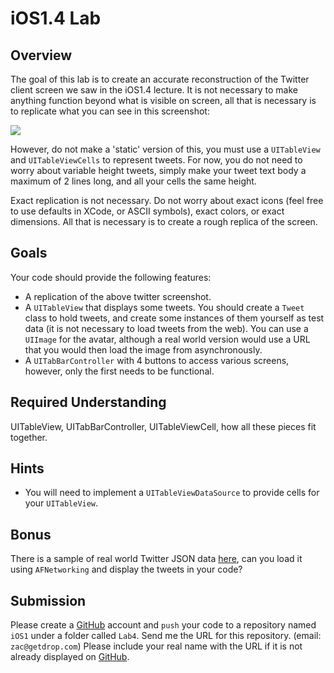 iOS1.4 Lab
====================

Overview
--------------------

The goal of this lab is to create an accurate reconstruction of the Twitter client screen we saw in the iOS1.4 lecture. It is not necessary to make anything function beyond what is visible on screen, all that is necessary is to replicate what you can see in this screenshot:

![](https://github.com/zdavison/DIT.iOS1/blob/master/Week4/twitter.png)

However, do not make a 'static' version of this, you must use a `UITableView` and `UITableViewCells` to represent tweets. For now, you do not need to worry about variable height tweets, simply make your tweet text body a maximum of 2 lines long, and all your cells the same height.

Exact replication is not necessary. Do not worry about exact icons (feel free to use defaults in XCode, or ASCII symbols), exact colors, or exact dimensions. All that is necessary is to create a rough replica of the screen.

Goals
--------------------
Your code should provide the following features:

- A replication of the above twitter screenshot.
- A `UITableView` that displays some tweets. You should create a `Tweet` class to hold tweets, and create some instances of them yourself as test data (it is not necessary to load tweets from the web). You can use a `UIImage` for the avatar, although a real world version would use a URL that you would then load the image from asynchronously.
- A `UITabBarController` with 4 buttons to access various screens, however, only the first needs to be functional.

Required Understanding
--------------------
UITableView, UITabBarController, UITableViewCell, how all these pieces fit together.

Hints
--------------------
- You will need to implement a `UITableViewDataSource` to provide cells for your `UITableView`.

Bonus
--------------------
There is a sample of real world Twitter JSON data [here](https://github.com/zdavison/DIT.iOS1/raw/master/Week4/sample.json), can you load it using `AFNetworking` and display the tweets in your code?

Submission
--------------------
Please create a [GitHub](https://github.com/) account and `push` your code to a repository named `iOS1` under a folder called `Lab4`. Send me the URL for this repository. (email: `zac@getdrop.com`) Please include your real name with the URL if it is not already displayed on [GitHub](https://github.com/).


